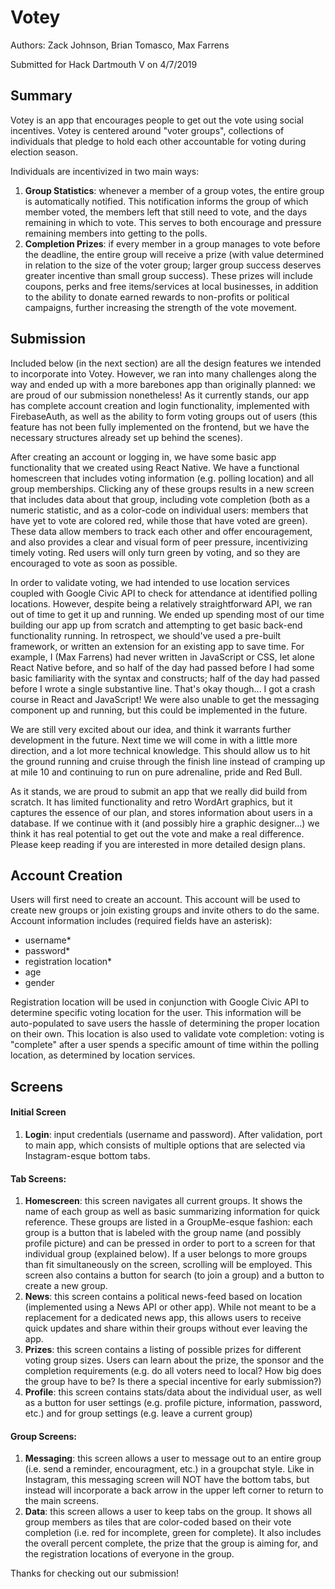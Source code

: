 # Votey
Authors: Zack Johnson, Brian Tomasco, Max Farrens

Submitted for Hack Dartmouth V on 4/7/2019

## Summary

Votey is an app that encourages people to get out the vote using social incentives. Votey is centered around "voter groups", collections of individuals that pledge to hold each other accountable for voting during election season. 

Individuals are incentivized in two main ways:

1. **Group Statistics**: whenever a member of a group votes, the entire group is automatically notified. This notification informs the group of which member voted, the members left that still need to vote, and the days remaining in which to vote. This serves to both encourage and pressure remaining members into getting to the polls. 
2. **Completion Prizes**: if every member in a group manages to vote before the deadline, the entire group will receive a prize (with value determined in relation to the size of the voter group; larger group success deserves greater incentive than small group success). These prizes will include coupons, perks and free items/services at local businesses, in addition to the ability to donate earned rewards to non-profits or political campaigns, further increasing the strength of the vote movement. 

## Submission
Included below (in the next section) are all the design features we intended to incorporate into Votey. However, we ran into many challenges along the way and ended up with a more barebones app than originally planned: we are proud of our submission nonetheless! As it currently stands, our app has complete account creation and login functionality, implemented with FirebaseAuth, as well as the ability to form voting groups out of users (this feature has not been fully implemented on the frontend, but we have the necessary structures already set up behind the scenes). 

After creating an account or logging in, we have some basic app functionality that we created using React Native. We have a functional homescreen that includes voting information (e.g. polling location) and all group memberships. Clicking any of these groups results in a new screen that includes data about that group, including vote completion (both as a numeric statistic, and as a color-code on individual users: members that have yet to vote are colored red, while those that have voted are green). These data allow members to track each other and offer encouragement, and also provides a clear and visual form of peer pressure, incentivizing timely voting. Red users will only turn green by voting, and so they are encouraged to vote as soon as possible. 

In order to validate voting, we had intended to use location services coupled with Google Civic API to check for attendance at identified polling locations. However, despite being a relatively straightforward API, we ran out of time to get it up and running. We ended up spending most of our time building our app up from scratch and attempting to get basic back-end functionality running. In retrospect, we should've used a pre-built framework, or written an extension for an existing app to save time. For example, I (Max Farrens) had never written in JavaScript or CSS, let alone React Native before, and so half of the day had passed before I had some basic familiarity with the syntax and constructs; half of the day had passed before I wrote a single substantive line. That's okay though... I got a crash course in React and JavaScript! We were also unable to get the messaging component up and running, but this could be implemented in the future. 

We are still very excited about our idea, and think it warrants further development in the future. Next time we will come in with a little more direction, and a lot more technical knowledge. This should allow us to hit the ground running and cruise through the finish line instead of cramping up at mile 10 and continuing to run on pure adrenaline, pride and Red Bull.

As it stands, we are proud to submit an app that we really did build from scratch. It has limited functionality and retro WordArt graphics, but it captures the essence of our plan, and stores information about users in a database. If we continue with it (and possibly hire a graphic designer...) we think it has real potential to get out the vote and make a real difference. Please keep reading if you are interested in more detailed design plans.  



## Account Creation
Users will first need to create an account. This account will be used to create new groups or join existing groups and invite others to do the same. Account information includes (required fields have an asterisk):

- username*
- password*
- registration location*
- age
- gender

Registration location will be used in conjunction with Google Civic API to determine specific voting location for the user. This information will be auto-populated to save users the hassle of determining the proper location on their own. This location is also used to validate vote completion: voting is "complete" after a user spends a specific amount of time within the polling location, as determined by location services. 


## Screens
#### Initial Screen

1. **Login**: input credentials (username and password). After validation, port to main app, which consists of multiple options that are selected via Instagram-esque bottom tabs.

#### Tab Screens:

1. **Homescreen**: this screen navigates all current groups. It shows the name of each group as well as basic summarizing information for quick reference. These groups are listed in a GroupMe-esque fashion: each group is a button that is labeled with the group name (and possibly profile picture) and can be pressed in order to port to a screen for that individual group (explained below). If a user belongs to more groups than fit simultaneously on the screen, scrolling will be employed. This screen also contains a button for search (to join a group) and a button to create a new group.
2. **News**: this screen contains a political news-feed based on location (implemented using a News API or other app). While not meant to be a replacement for a dedicated news app, this allows users to receive quick updates and share within their groups without ever leaving the app. 
3. **Prizes**: this screen contains a listing of possible prizes for different voting group sizes. Users can learn about the prize, the sponsor and the completion requirements (e.g. do all voters need to local? How big does the group have to be? Is there a special incentive for early submission?)
4. **Profile**: this screen contains stats/data about the individual user, as well as a button for user settings (e.g. profile picture, information, password, etc.) and for group settings (e.g. leave a current group)

#### Group Screens:
1. **Messaging**: this screen allows a user to message out to an entire group (i.e. send a reminder, encouragment, etc.) in a groupchat style. Like in Instagram, this messaging screen will NOT have the bottom tabs, but instead will incorporate a back arrow in the upper left corner to return to the main screens. 
2. **Data**: this screen allows a user to keep tabs on the group. It shows all group members as tiles that are color-coded based on their vote completion (i.e. red for incomplete, green for complete). It also includes the overall percent complete, the prize that the group is aiming for, and the registration locations of everyone in the group. 

Thanks for checking out our submission!
